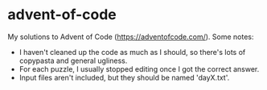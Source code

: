 # advent-of-code

My solutions to Advent of Code (https://adventofcode.com/). Some notes:
* I haven't cleaned up the code as much as I should, so there's lots of copypasta and general ugliness. 
* For each puzzle, I usually stopped editing once I got the correct answer.
* Input files aren't included, but they should be named 'dayX.txt'.

